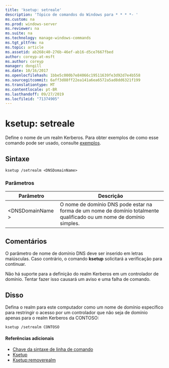 ```yaml
---
title: 'ksetup: setreale'
description: 'Tópico de comandos do Windows para * * * *- '
ms.custom: na
ms.prod: windows-server
ms.reviewer: na
ms.suite: na
ms.technology: manage-windows-commands
ms.tgt_pltfrm: na
ms.topic: article
ms.assetid: ab268c40-276b-46ef-ab16-d5ce7667fbed
author: coreyp-at-msft
ms.author: coreyp
manager: dongill
ms.date: 10/16/2017
ms.openlocfilehash: 1bbe5c000b7e84066c19511639fe3d92d7e4b558
ms.sourcegitcommit: 6aff3d88ff22ea141a6ea6572a5ad8dd6321f199
ms.translationtype: MT
ms.contentlocale: pt-BR
ms.lasthandoff: 09/27/2019
ms.locfileid: "71374905"
---
```

# <a name="ksetupsetrealm"></a>ksetup: setreale



Define o nome de um realm Kerberos. Para obter exemplos de como esse comando pode ser usado, consulte [exemplos](#BKMK_Examples).

## <a name="syntax"></a>Sintaxe

```
ksetup /setrealm <DNSDomainName>
```

### <a name="parameters"></a>Parâmetros

|Parâmetro|Descrição|
|---------|-----------|
|\<DNSDomainName >|O nome de domínio DNS pode estar na forma de um nome de domínio totalmente qualificado ou um nome de domínio simples.|

## <a name="remarks"></a>Comentários

O parâmetro de nome de domínio DNS deve ser inserido em letras maiúsculas. Caso contrário, o comando **ksetup** solicitará a verificação para continuar.

Não há suporte para a definição do realm Kerberos em um controlador de domínio. Tentar fazer isso causará um aviso e uma falha de comando.

## <a name="BKMK_Examples"></a>Disso

Defina o realm para este computador como um nome de domínio específico para restringir o acesso por um controlador que não seja de domínio apenas para o realm Kerberos da CONTOSO:
```
ksetup /setrealm CONTOSO
```

#### <a name="additional-references"></a>Referências adicionais

-   [Chave da sintaxe de linha de comando](command-line-syntax-key.md)
-   [Ksetup](ksetup.md)
-   [Ksetup:removerealm](ksetup-removerealm.md)
